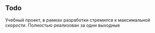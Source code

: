 ## Todo

Учебный проект, в рамках разработки стремился к максимальной скорости. Полностью реализован за одни выходные
